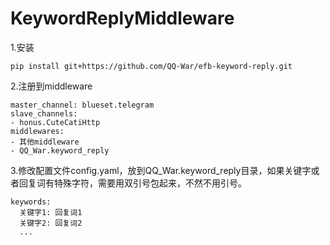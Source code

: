 # KeywordReplyMiddleware
1.安装

```pip install git+https://github.com/QQ-War/efb-keyword-reply.git```

2.注册到middleware

```
master_channel: blueset.telegram
slave_channels:
- honus.CuteCatiHttp
middlewares:
- 其他middleware
- QQ_War.keyword_reply
```

3.修改配置文件config.yaml，放到QQ_War.keyword_reply目录，如果关键字或者回复词有特殊字符，需要用双引号包起来，不然不用引号。

```
keywords:
  关键字1: 回复词1
  关键字2: 回复词2
  ...
```

